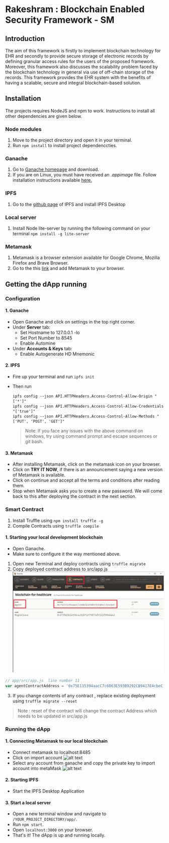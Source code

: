 # Rakeshram  : Blockchain Enabled Security Framework - SM

## Introduction
The aim of this framework is firstly to implement blockchain technology for EHR and secondly to provide secure storage of electronic records by defining granular access rules for the users of the proposed framework. Moreover, this framework also discusses the scalability problem faced by the blockchain technology in general via use of off-chain storage of the records. This framework provides the EHR system with the benefits of having a scalable, secure and integral blockchain-based solution.
<!-- TABLE OF CONTENTS -->


## Installation

The projects requires NodeJS and npm to work. Instructions to install all other dependencies are given below.
### Node modules

1. Move to the project directory and open it in your terminal.
2. Run `npm install` to install project dependenccties.

### Ganache

1. Go to [Ganache homepage](https://truffleframework.com/ganache) and download. 
2. If you are on Linux, you must have received an _.appimage_ file. Follow installation instructions available [here.](https://itsfoss.com/use-appimage-linux/)

### IPFS

1. Go to the [github page](https://github.com/ipfs/ipfs-desktop) of IPFS and install IPFS Desktop

### Local server

1. Install Node lite-server by running the following command on your terminal `npm install -g lite-server`

### Metamask

1. Metamask is a browser extension available for Google Chrome, Mozilla Firefox and Brave Browser.
2. Go to the this [link](http://metamask.io/) and add Metamask to your browser.

## Getting the dApp running

### Configuration

#### 1. Ganache
  - Open Ganache and click on settings in the top right corner.
  - Under **Server** tab:
    - Set Hostname to 127.0.0.1 -lo
    - Set Port Number to 8545
    - Enable Automine
  - Under **Accounts & Keys** tab:
    - Enable Autogenerate HD Mnemonic

#### 2. IPFS
  - Fire up your terminal and run `ipfs init`
  - Then run 
    ```
    ipfs config --json API.HTTPHeaders.Access-Control-Allow-Origin "['*']"
    ipfs config --json API.HTTPHeaders.Access-Control-Allow-Credentials "['true']"
    ipfs config --json API.HTTPHeaders.Access-Control-Allow-Methods "['PUT', 'POST', 'GET']"
    ```

    > Note: If you face any issues with the above command on windows, try using command prompt and escape sequences or git bash.
#### 3. Metamask
  - After installing Metamask, click on the metamask icon on your browser.
  - Click on __TRY IT NOW__, if there is an announcement saying a new version of Metamask is available.
  - Click on continue and accept all the terms and conditions after reading them.
  - Stop when Metamask asks you to create a new password. We will come back to this after deploying the contract in the next section.
  
### Smart Contract

1. Install Truffle using `npm install truffle -g`
2. Compile Contracts using `truffle compile`

#### 1. Starting your local development blockchain
  - Open Ganache.
  - Make sure to configure it the way mentioned above.
  
1. Open new Terminal and deploy contracts using `truffle migrate`
2. Copy deployed contract address to src/app.js 
![alt text](images/ganace-contracct.png)

```js
// app/src/app.js  line number 11
var agentContractAddress = '0x75E115394aacC7c6063E593B9292CB9417E4cbeC';
```

3. If you change contents of any contract , replace existing deployment using `truffle migrate --reset`
> Note :  reset of the contract will change the contract Address which needs to be updated in src/app.js

### Running the dApp

#### 1. Connecting Metamask to our local blockchain
  - Connect metamask to localhost:8485
  - Click on import account
  ![alt text](https://raw.githubusercontent.com/SuyashMore/SwasthyaChain/master/images/meta-1.png)
  - Select any account from ganache and copy the private key to import account into metaMask
  ![alt text](https://raw.githubusercontent.com/SuyashMore/SwasthyaChain/master/images/con-g1.png)

#### 2. Starting IPFS 
  - Start the IPFS Desktop Application
  
#### 3. Start a local server
  - Open a new terminal window and navigate to `/YOUR_PROJECT_DIRECTORY/app/`.
  - Run `npm start`.
  - Open `localhost:3000` on your browser.
  - That's it! The dApp is up and running locally.

